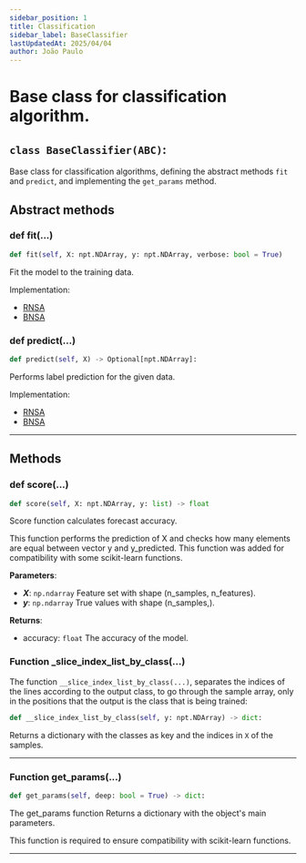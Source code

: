 ```yaml
---
sidebar_position: 1
title: Classification
sidebar_label: BaseClassifier
lastUpdatedAt: 2025/04/04
author: João Paulo
---
```


# Base class for classification algorithm.

## ``class BaseClassifier(ABC)``:

Base class for classification algorithms, defining the abstract methods ``fit`` and ``predict``, and implementing the ``get_params`` method.

## Abstract methods


### def fit(...)

```python
def fit(self, X: npt.NDArray, y: npt.NDArray, verbose: bool = True)
```

Fit the model to the training data.

Implementation:

- [RNSA](/docs/0.2.x/aisp-techniques/Negative%20Selection/rnsa#function-fit)
- [BNSA](/docs/0.2.x/aisp-techniques/Negative%20Selection/bnsa#function-fit)



### def predict(...)

```python
def predict(self, X) -> Optional[npt.NDArray]:
```

Performs label prediction for the given data.

Implementation:

- [RNSA](/docs/0.2.x/aisp-techniques/Negative%20Selection/rnsa#function-predict)
- [BNSA](/docs/0.2.x/aisp-techniques/Negative%20Selection/bnsa#function-predict)

---

## Methods


### def score(...)

```python
def score(self, X: npt.NDArray, y: list) -> float
```
Score function calculates forecast accuracy.

This function performs the prediction of X and checks how many elements are equal between vector y and y_predicted. 
This function was added for compatibility with some scikit-learn functions.

**Parameters**:
+ ***X***: ``np.ndarray``
    Feature set with shape (n_samples, n_features).
+ ***y***: ``np.ndarray``
    True values with shape (n_samples,).

**Returns**:

+ accuracy: ``float`` The accuracy of the model.


### Function _slice_index_list_by_class(...)

The function ``__slice_index_list_by_class(...)``, separates the indices of the lines according to the output class, to go through the sample array, only in the positions that the output is the class that is being trained:

```python
def __slice_index_list_by_class(self, y: npt.NDArray) -> dict:
```

Returns a dictionary with the classes as key and the indices in ``X`` of the samples.

---

### Function get_params(...)

```python
def get_params(self, deep: bool = True) -> dict:
```
The get_params function Returns a dictionary with the object's main parameters.

This function is required to ensure compatibility with scikit-learn functions.

---



